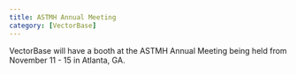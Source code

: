 ```yaml
---
title: ASTMH Annual Meeting
category: [VectorBase]
---
```

VectorBase will have a booth at the ASTMH Annual Meeting being held from November 11 - 15 in Atlanta, GA.
